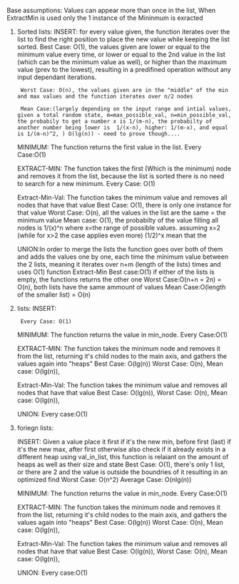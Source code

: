 Base assumptions:
Values can appear more than once in the list, When ExtractMin is used only the 1 instance of the Mininmum is exracted

1) Sorted lists:
    INSERT: for every value given, the function iterates over the list to find the right position to place the new value while keeping the list sorted. 
        Best Case: O(1), the values given are lower or equal to the minimum value every time, or lower or equal to the 2nd value in the list (which can be the minimum value as well), or higher than the maximum value (prev to the lowest), resulting in a predifined operation without any input dependant iterations. 
        
        Worst Case: O(n), the values given are in the "middle" of the min and max values and the function iterates over n/2 nodes 

        Mean Case:(largely depending on the input range and intial values, given a total random state, m=max_possible_val, n=min_possible_val, the probabily to get a number x is 1/(m-n), the probabilty of another number being lower is  1/(x-n), higher: 1/(m-x), and equal is 1/(m-n)^2, ) O(lg(n)) - need to prove though....

    MINIMUM: The function returns the first value in the list. 
        Every Case:O(1)

    EXTRACT-MIN: The function takes the first (Which is the minimum) node and removes it from the list, because the list is sorted there is no need to search for a new minimum. 
        Every Case: O(1)

    Extract-Min-Val: The function takes the minimum value and removes all nodes that have that value
        Best Case: O(1), there is only one instance for that value
        Worst Case: O(n), all the values in the list are the same = the minimum value
        Mean case: O(1), the probabilty of the value filling all nodes is 1/(x)^n where x=the range of possible values. assuming x=2 (while for x>2 the case applies even more) (1/2)^x mean that the  

    UNION:In order to merge the lists the function goes over both of them and adds the values one by one, each time the minimum value between the 2 lists, meaning it iterates over n+m (length of the lists) times and uses O(1) function Extract-Min
        Best case:O(1) if either of the lists is empty, the functions returns the other one
        Worst Case:O(n+n = 2n) = O(n), both lists have the same ammount of values
        Mean Case:O(length of the smaller list) = O(n) 


2) lists:
    INSERT: 
        
        Every Case: O(1)

    MINIMUM: The function returns the value in min_node. 
        Every Case:O(1)

    EXTRACT-MIN: The function takes the minimum node and removes it from the list, returning it's child nodes to the main axis, and gathers the values again into "heaps"
        Best Case: O(lg(n))
        Worst Case: O(n),
        Mean case: O(lg(n)), 

    Extract-Min-Val: The function takes the minimum value and removes all nodes that have that value
        Best Case: O(lg(n)),
        Worst Case: O(n), 
        Mean case: O(lg(n)),

    UNION:
        Every case:O(1)

3) foriegn lists:

    INSERT: 
        Given a value place it first if it's the new min, before first (last) if it's the new max, after first otherwise
        also check if it already exists in a different heap using val_in_list, this function is relaiant on the amount of heaps as well as their size and state
        Best Case: O(1), there's only 1 list, or there are 2 and the value is outside the boundries of it resulting in an optimized find
        Worst Case: O(n^2)
        Average Case: O(nlg(n))

    MINIMUM: The function returns the value in min_node. 
        Every Case:O(1)

    EXTRACT-MIN: The function takes the minimum node and removes it from the list, returning it's child nodes to the main axis, and gathers the values again into "heaps"
        Best Case: O(lg(n))
        Worst Case: O(n),
        Mean case: O(lg(n)), 

    Extract-Min-Val: The function takes the minimum value and removes all nodes that have that value
        Best Case: O(lg(n)),
        Worst Case: O(n), 
        Mean case: O(lg(n)),

    UNION:
        Every case:O(1)